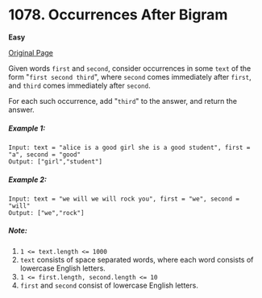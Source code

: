 # 1078. Occurrences After Bigram

**Easy**

[Original Page](https://leetcode.com/problems/bag-of-tokens/)

Given words `first` and `second`, consider occurrences in some `text` of the form "`first second third`", where `second` comes immediately after `first`, and `third` comes immediately after `second`.

For each such occurrence, add "`third`" to the answer, and return the answer.

##### Example 1:
```
Input: text = "alice is a good girl she is a good student", first = "a", second = "good"
Output: ["girl","student"]
```

##### Example 2:
```
Input: text = "we will we will rock you", first = "we", second = "will"
Output: ["we","rock"]
```

##### Note:
1. `1 <= text.length <= 1000`
2. `text` consists of space separated words, where each word consists of lowercase English letters.
3. `1 <= first.length, second.length <= 10`
4. `first` and `second` consist of lowercase English letters.
